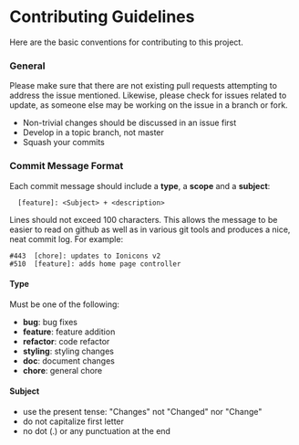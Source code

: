# Contributing Guidelines

Here are the basic conventions for contributing to this project.

### General

Please make sure that there are not existing pull requests attempting to address the issue mentioned. Likewise, please check for issues related to update, as someone else may be working on the issue in a branch or fork.

* Non-trivial changes should be discussed in an issue first
* Develop in a topic branch, not master
* Squash your commits

### Commit Message Format

Each commit message should include a **type**, a **scope** and a **subject**:

```
  [feature]: <Subject> + <description>
```

Lines should not exceed 100 characters. This allows the message to be easier to read on github as well as in various git tools and produces a nice, neat commit log.
For example:

```
#443  [chore]: updates to Ionicons v2
#510  [feature]: adds home page controller
```

#### Type

Must be one of the following:

* **bug**: bug fixes
* **feature**: feature addition
* **refactor**: code refactor
* **styling**: styling changes
* **doc**: document changes
* **chore**: general chore

#### Subject

* use the present tense: "Changes" not "Changed" nor "Change"
* do not capitalize first letter
* no dot (.) or any punctuation at the end
